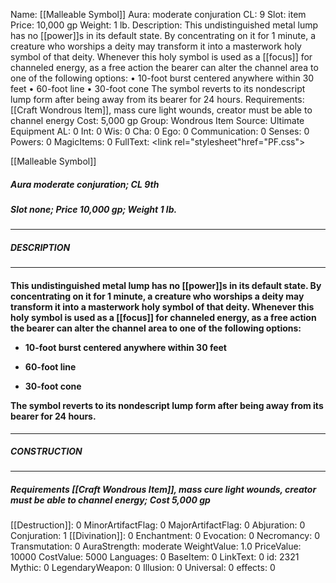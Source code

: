 Name: [[Malleable Symbol]]
Aura: moderate conjuration
CL: 9
Slot: item
Price: 10,000 gp
Weight: 1 lb.
Description: This undistinguished metal lump has no [[power]]s in its default state. By concentrating on it for 1 minute, a creature who worships a deity may transform it into a masterwork holy symbol of that deity. Whenever this holy symbol is used as a [[focus]] for channeled energy, as a free action the bearer can alter the channel area to one of the following options: • 10-foot burst centered anywhere within 30 feet • 60-foot line • 30-foot cone The symbol reverts to its nondescript lump form after being away from its bearer for 24 hours.
Requirements: [[Craft Wondrous Item]], mass cure light wounds, creator must be able to channel energy
Cost: 5,000 gp
Group: Wondrous Item
Source: Ultimate Equipment
AL: 0
Int: 0
Wis: 0
Cha: 0
Ego: 0
Communication: 0
Senses: 0
Powers: 0
MagicItems: 0
FullText: <link rel="stylesheet"href="PF.css"><div class="heading"><p class="alignleft">[[Malleable Symbol]]</p><div style="clear: both;"></div></div><div><h5><b>Aura </b>moderate conjuration; <b>CL </b>9th</h5><h5><b>Slot </b>none; <b>Price </b>10,000 gp; <b>Weight </b>1 lb.</h5></div><hr/><div><h5><b>DESCRIPTION</b></h5></div><hr/><div><h4><p>This undistinguished metal lump has no [[power]]s in its default state. By concentrating on it for 1 minute, a creature who worships a deity may transform it into a masterwork holy symbol of that deity. Whenever this holy symbol is used as a [[focus]] for channeled energy, as a free action the bearer can alter the channel area to one of the following options: </p><p><ul><li> 10-foot burst centered anywhere within 30 feet </p><p><li> 60-foot line </p><p><li> 30-foot cone </ul></p><p>The symbol reverts to its nondescript lump form after being away from its bearer for 24 hours.</p></h4></div><hr/><div><h5><b>CONSTRUCTION</b></h5></div><hr/><div><h5><b>Requirements </b>[[Craft Wondrous Item]], <i>mass cure light wounds</i>, creator must be able to channel energy; <b>Cost </b>5,000 gp</h5></div>
[[Destruction]]: 0
MinorArtifactFlag: 0
MajorArtifactFlag: 0
Abjuration: 0
Conjuration: 1
[[Divination]]: 0
Enchantment: 0
Evocation: 0
Necromancy: 0
Transmutation: 0
AuraStrength: moderate
WeightValue: 1.0
PriceValue: 10000
CostValue: 5000
Languages: 0
BaseItem: 0
LinkText: 0
id: 2321
Mythic: 0
LegendaryWeapon: 0
Illusion: 0
Universal: 0
effects: 0
